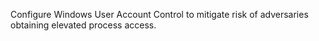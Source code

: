 Configure Windows User Account Control to mitigate risk of adversaries obtaining elevated process access.
